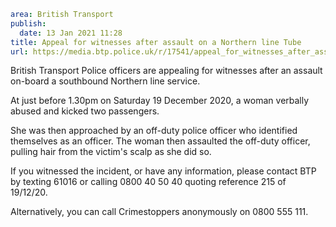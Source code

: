 ```yaml
area: British Transport
publish:
  date: 13 Jan 2021 11:28
title: Appeal for witnesses after assault on a Northern line Tube
url: https://media.btp.police.uk/r/17541/appeal_for_witnesses_after_assault_on_a_northern_
```

British Transport Police officers are appealing for witnesses after an assault on-board a southbound Northern line service.

At just before 1.30pm on Saturday 19 December 2020, a woman verbally abused and kicked two passengers.

She was then approached by an off-duty police officer who identified themselves as an officer. The woman then assaulted the off-duty officer, pulling hair from the victim's scalp as she did so.

If you witnessed the incident, or have any information, please contact BTP by texting 61016 or calling 0800 40 50 40 quoting reference 215 of 19/12/20.

Alternatively, you can call Crimestoppers anonymously on 0800 555 111.
